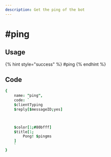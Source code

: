 ```yaml
---
description: Get the ping of the bot
---
```


# #ping

## Usage

{% hint style="success" %}
\#ping
{% endhint %}

## Code

```j
{
    name: "ping",
    code: `
    $clientTyping
    $reply[$messageID;yes]


    
    $color[1;#80bfff]
    $title[1;
        Pong! $pingms
    ]
    `
}
```
